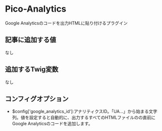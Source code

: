 # Pico-Analytics
Google Analyticsのコードを出力HTMLに貼り付けるプラグイン

## 記事に追加する値

なし

##  追加するTwig変数

なし

##  コンフィグオプション

 * $config['google_analytics_id']:アナリティクスID。「UA…」から始まる文字列。値を設定すると自動的に、出力するすべてのHTMLファイルの</head>の直前にGoogle Analyticsのコードを追加します。


